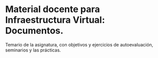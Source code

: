 # Material docente para Infraestructura Virtual: Documentos.


Temario de la asignatura, con objetivos y ejercicios de
autoevaluación, seminarios y las prácticas. 
